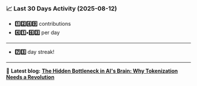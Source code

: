 <!--START_STATS-->
### 📈 Last 30 Days Activity (2025-08-12)  
- **1️⃣2️⃣4️⃣9️⃣** contributions  
- **4️⃣1️⃣•6️⃣3️⃣** per day
---
- **7️⃣3️⃣** day streak!
---
📝 **Latest blog:** [**The Hidden Bottleneck in AI's Brain: Why Tokenization Needs a Revolution**](https://andriak.com/blog/tokenization-revolution)
<!--END_STATS-->
